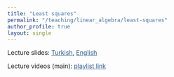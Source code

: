 ```yaml
---
title: "Least squares"
permalink: "/teaching/linear_algebra/least-squares"
author_profile: true
layout: single
---
```


Lecture slides: <a href="https://sirmatel.github.io/assets/files/linear_algebra/en-kucuk-kareler.pdf" style="color: #2d5a8c">Turkish</a>, <a href="https://stanford.edu/class/engr108/lectures/12-least-squares.pdf" style="color: #2d5a8c">English</a>

Lecture videos (main): <a href="https://www.youtube.com/playlist?list=PLrj5Wewrq33ZtdgCIiJtvKB5bAe0N_luO" style="color: #2d5a8c">playlist link</a>
